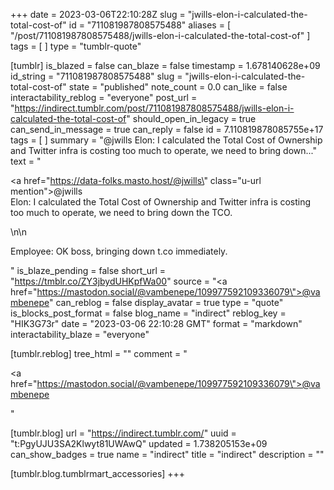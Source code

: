 +++
date = 2023-03-06T22:10:28Z
slug = "jwills-elon-i-calculated-the-total-cost-of"
id = "711081987808575488"
aliases = [ "/post/711081987808575488/jwills-elon-i-calculated-the-total-cost-of" ]
tags = [ ]
type = "tumblr-quote"

[tumblr]
is_blazed = false
can_blaze = false
timestamp = 1.678140628e+09
id_string = "711081987808575488"
slug = "jwills-elon-i-calculated-the-total-cost-of"
state = "published"
note_count = 0.0
can_like = false
interactability_reblog = "everyone"
post_url = "https://indirect.tumblr.com/post/711081987808575488/jwills-elon-i-calculated-the-total-cost-of"
should_open_in_legacy = true
can_send_in_message = true
can_reply = false
id = 7.110819878085755e+17
tags = [ ]
summary = "@jwills Elon: I calculated the Total Cost of Ownership and Twitter infra is costing too much to operate, we need to bring down..."
text = "<p><a href=\"https://data-folks.masto.host/@jwills\" class=\"u-url mention\">@<span>jwills</span></a> <br/>Elon: I calculated the Total Cost of Ownership and Twitter infra is costing too much to operate, we need to bring down the TCO.</p>\n\n<p>Employee: OK boss, bringing down t.co immediately.</p>"
is_blaze_pending = false
short_url = "https://tmblr.co/ZY3jbydUHKpfWa00"
source = "<a href=\"https://mastodon.social/@vambenepe/109977592109336079\">@vambenepe</a>"
can_reblog = false
display_avatar = true
type = "quote"
is_blocks_post_format = false
blog_name = "indirect"
reblog_key = "HIK3G73r"
date = "2023-03-06 22:10:28 GMT"
format = "markdown"
interactability_blaze = "everyone"

[tumblr.reblog]
tree_html = ""
comment = "<p><a href=\"https://mastodon.social/@vambenepe/109977592109336079\">@vambenepe</a></p>"

[tumblr.blog]
url = "https://indirect.tumblr.com/"
uuid = "t:PgyUJU3SA2Klwyt81UWAwQ"
updated = 1.738205153e+09
can_show_badges = true
name = "indirect"
title = "indirect"
description = ""

[tumblr.blog.tumblrmart_accessories]
+++
